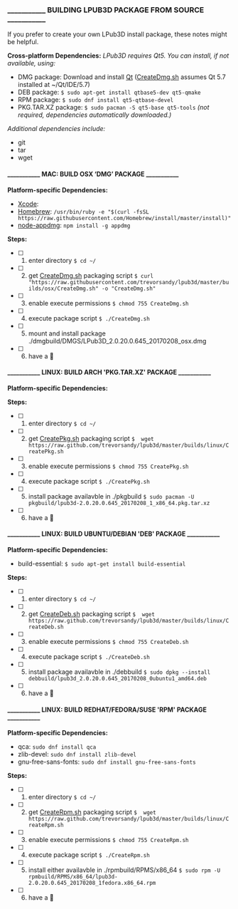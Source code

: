 ### ___________ BUILDING LPUB3D PACKAGE FROM SOURCE ___________

If you prefer to create your own LPub3D install package, these notes might be helpful.

**Cross-platform Dependencies:** *LPub3D requires Qt5. You can install, if not available, using:*
* DMG package: 		Download and install [Qt][qtwebsite] ([CreateDmg.sh][createdmg] assumes Qt 5.7 installed at ~/Qt/IDE/5.7)
* DEB package: 		`$ sudo apt-get install qtbase5-dev qt5-qmake`
* RPM package: 		`$ sudo dnf install qt5-qtbase-devel`
* PKG.TAR.XZ package: 	`$ sudo pacman -S qt5-base qt5-tools` *(not required, dependencies automatically downloaded.)*

*Additional dependencies include:*
* git
* tar
* wget

#### ___________ MAC: BUILD OSX ‘DMG’ PACKAGE ___________

**Platform-specific Dependencies:**
*  [Xcode][xcode]:
*  [Homebrew][homebrew]:         `/usr/bin/ruby -e "$(curl -fsSL https://raw.githubusercontent.com/Homebrew/install/master/install)"`
*  [node-appdmg][appdmg]:        `npm install -g appdmg`

**Steps:**
- [ ] 1. enter directory
`$ cd ~/`
- [ ] 2. get [CreateDmg.sh][createdmg] packaging script
`$ curl "https://raw.githubusercontent.com/trevorsandy/lpub3d/master/builds/osx/CreateDmg.sh" -o "CreateDmg.sh"`
- [ ] 3. enable execute permissions
`$ chmod 755 CreateDmg.sh`
- [ ] 4. execute package script
`$ ./CreateDmg.sh`
- [ ] 5. mount and install package ./dmgbuild/DMGS/LPub3D_2.0.20.0.645_20170208_osx.dmg
- [ ] 6. have a :beer:

#### ___________ LINUX: BUILD ARCH 'PKG.TAR.XZ' PACKAGE ___________

**Platform-specific Dependencies:**

**Steps:**
- [ ] 1. enter directory
`$ cd ~/`
- [ ] 2. get [CreatePkg.sh][createpkg] packaging script
`$  wget https://raw.github.com/trevorsandy/lpub3d/master/builds/linux/CreatePkg.sh`
- [ ] 3. enable execute permissions
`$ chmod 755 CreatePkg.sh`
- [ ] 4. execute package script
`$ ./CreatePkg.sh`
- [ ] 5. install package availavble in ./pkgbuild
`$ sudo pacman -U pkgbuild/lpub3d-2.0.20.0.645_20170208_1_x86_64.pkg.tar.xz`
- [ ] 6. have a :beer:

#### ___________ LINUX: BUILD UBUNTU/DEBIAN 'DEB' PACKAGE ___________

**Platform-specific Dependencies:**
*  build-essential:       `$ sudo apt-get install build-essential`

**Steps:**
- [ ] 1. enter directory
`$ cd ~/`
- [ ] 2. get [CreateDeb.sh][createdeb] packaging script
`$  wget https://raw.github.com/trevorsandy/lpub3d/master/builds/linux/CreateDeb.sh`
- [ ] 3. enable execute permissions
`$ chmod 755 CreateDeb.sh`
- [ ] 4. execute package script
`$ ./CreateDeb.sh`
- [ ] 5. install package availavble in ./debbuild
`$ sudo dpkg --install debbuild/lpub3d_2.0.20.0.645_20170208_0ubuntu1_amd64.deb`
- [ ] 6. have a :beer:

#### ___________ LINUX: BUILD REDHAT/FEDORA/SUSE 'RPM' PACKAGE ___________

**Platform-specific Dependencies:**
*  qca:                  `sudo dnf install qca`
*  zlib-devel:           `sudo dnf install zlib-devel`
*  gnu-free-sans-fonts:  `sudo dnf install gnu-free-sans-fonts`

**Steps:**
- [ ] 1. enter directory
`$ cd ~/`
- [ ] 2. get [CreateRpm.sh][createrpm] packaging script
`$  wget https://raw.github.com/trevorsandy/lpub3d/master/builds/linux/CreateRpm.sh`
- [ ] 3. enable execute permissions
`$ chmod 755 CreateRpm.sh`
- [ ] 4. execute package script
`$ ./CreateRpm.sh`
- [ ] 5. install either availavble in ./rpmbuild/RPMS/x86_64
`$ sudo rpm -U rpmbuild/RPMS/x86_64/lpub3d-2.0.20.0.645_20170208_1fedora.x86_64.rpm`
- [ ] 6. have a :beer:

[xcode]:        https://developer.apple.com/xcode/downloads/
[homebrew]:     http://brew.sh
[appdmg]: 		https://github.com/LinusU/node-appdmg
[qtwebsite]:    https://www.qt.io/download/
[createdmg]:    https://github.com/trevorsandy/lpub3d/blob/master/builds/osx/CreateDmg.sh
[createrpm]:	https://github.com/trevorsandy/lpub3d/blob/master/builds/linux/CreateRpm.sh
[createpkg]:	https://github.com/trevorsandy/lpub3d/blob/master/builds/linux/CreatePkg.sh
[createdeb]:	https://github.com/trevorsandy/lpub3d/blob/master/builds/linux/CreateDeb.sh
